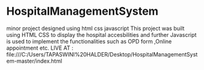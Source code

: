 # HospitalManagementSystem
minor project designed using html css javascript
This project was built using HTML CSS to display the hospital accesbilities and further Javascript is used to implement the functionalities such as OPD form ,Online appointment etc.
LIVE AT : file:///C:/Users/TAPASWINI%20HALDER/Desktop/HospitalManagementSystem-master/index.html
